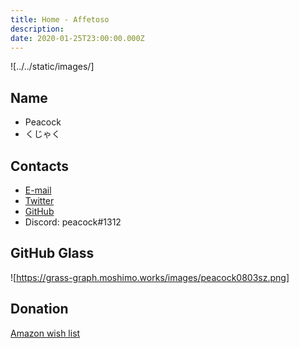 ```yaml
---
title: Home - Affetoso
description: 
date: 2020-01-25T23:00:00.000Z
---
```


![../../static/images/]

## Name

- Peacock
- くじゃく

## Contacts

- [E-mail](mailto:peacock0803sz@gmail.com)
- [Twitter](https://twitter.com/peacock0803sz)
- [GitHub](https://github.com/peacock0803sz/)
- Discord: peacock#1312

## GitHub Glass

![https://grass-graph.moshimo.works/images/peacock0803sz.png]

## Donation

[Amazon wish list](http://amzn.asia/0jq6XgS)